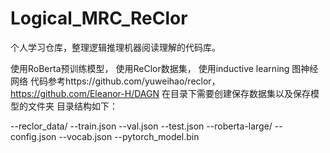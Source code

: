 # Logical_MRC_ReClor
个人学习仓库，整理逻辑推理机器阅读理解的代码库。

使用RoBerta预训练模型， 使用ReClor数据集， 使用inductive learning 图神经网络
代码参考https://github.com/yuweihao/reclor， https://github.com/Eleanor-H/DAGN
在目录下需要创建保存数据集以及保存模型的文件夹
目录结构如下：

  --reclor_data/
      --train.json
      --val.json
      --test.json
  --roberta-large/
      --config.json
      --vocab.json
      --pytorch_model.bin
